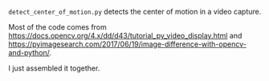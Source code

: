 `detect_center_of_motion.py` detects the center of motion in a video capture.

Most of the code comes from 
https://docs.opencv.org/4.x/dd/d43/tutorial_py_video_display.html
and https://pyimagesearch.com/2017/06/19/image-difference-with-opencv-and-python/.

I just assembled it together.